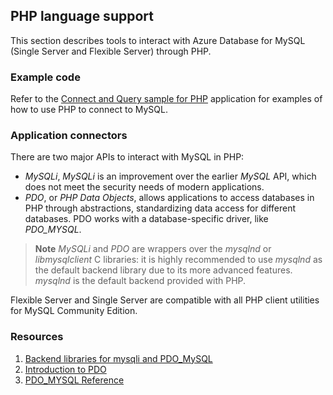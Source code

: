 ## PHP language support

This section describes tools to interact with Azure Database for MySQL (Single Server and Flexible Server) through PHP.

### Example code

Refer to the [Connect and Query sample for PHP](./03_Connect_Query_PHP.md) application for examples of how to use PHP to connect to MySQL.

### Application connectors

There are two major APIs to interact with MySQL in PHP:

- *MySQLi*, *MySQLi* is an improvement over the earlier *MySQL* API, which does not meet the security needs of modern applications.
- *PDO*, or *PHP Data Objects*, allows applications to access databases in PHP through abstractions, standardizing data access for different databases. PDO works with a database-specific driver, like *PDO_MYSQL*.

> **Note** *MySQLi* and *PDO* are wrappers over the *mysqlnd* or *libmysqlclient* C libraries: it is highly recommended to use *mysqlnd* as the default backend library due to its more advanced features. *mysqlnd* is the default backend provided with PHP.

Flexible Server and Single Server are compatible with all PHP client utilities for MySQL Community Edition.

### Resources

1. [Backend libraries for mysqli and PDO_MySQL](https://www.php.net/manual/en/mysqlinfo.library.choosing.php)
2. [Introduction to PDO](https://www.php.net/manual/en/intro.pdo.php)
3. [PDO_MYSQL Reference](https://www.php.net/manual/en/ref.pdo-mysql.php)